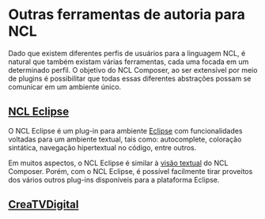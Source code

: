 # Outras ferramentas de autoria para NCL #

Dado que existem diferentes perfis de usuários para a linguagem NCL, é natural
que também existam várias ferramentas, cada uma focada em um determinado
perfil. O objetivo do NCL Composer, ao ser extensível por meio de plugins é
possibilitar que todas essas diferentes abstrações possam se comunicar em um
ambiente único.

##  [NCL Eclipse](http://laws.deinf.ufma.br/ncleclipse) ##
O NCL Eclipse é um plug-in para ambiente [Eclipse](http://www.eclipse.or) com
funcionalidades voltadas para um ambiente textual, tais como: autocomplete,
coloração sintática, navegação hipertextual no código, entre outros.

Em muitos aspectos, o NCL Eclipse é similar à [visão textual](#visao_textual) do
NCL Composer. Porém, com o NCL Eclipse, é possível facilmente tirar proveitos
dos vários outros plug-ins disponíveis para a plataforma Eclipse.

## [CreaTVDigital](http://code.google.com/p/creatvdigital) ##
